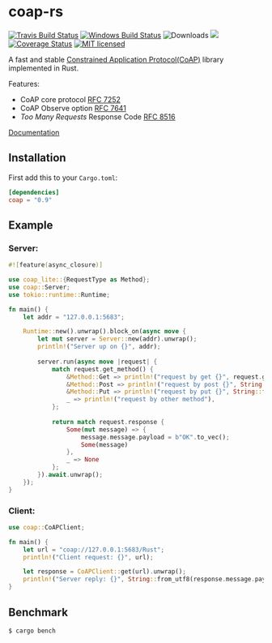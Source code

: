 # coap-rs

[![Travis Build Status](https://travis-ci.org/Covertness/coap-rs.svg?branch=master)](https://travis-ci.org/Covertness/coap-rs)
[![Windows Build Status](https://ci.appveyor.com/api/projects/status/ic36jdu4xy6doc59?svg=true)](https://ci.appveyor.com/project/Covertness/coap-rs)
![Downloads](https://img.shields.io/crates/d/coap.svg?style=flat)
[![](https://meritbadge.herokuapp.com/coap)](https://crates.io/crates/coap)
[![Coverage Status](https://coveralls.io/repos/github/Covertness/coap-rs/badge.svg?branch=master)](https://coveralls.io/github/Covertness/coap-rs?branch=master)
[![MIT licensed](https://img.shields.io/badge/license-MIT-blue.svg)](./LICENSE)

A fast and stable [Constrained Application Protocol(CoAP)](https://tools.ietf.org/html/rfc7252) library implemented in Rust.

Features:
- CoAP core protocol [RFC 7252](https://tools.ietf.org/rfc/rfc7252.txt)
- CoAP Observe option [RFC 7641](https://tools.ietf.org/rfc/rfc7641.txt)
- *Too Many Requests* Response Code [RFC 8516](https://tools.ietf.org/html/rfc8516)

[Documentation](https://docs.rs/coap/)

## Installation

First add this to your `Cargo.toml`:

```toml
[dependencies]
coap = "0.9"
```

## Example

### Server:
```rust
#![feature(async_closure)]

use coap_lite::{RequestType as Method};
use coap::Server;
use tokio::runtime::Runtime;

fn main() {
    let addr = "127.0.0.1:5683";

	Runtime::new().unwrap().block_on(async move {
		let mut server = Server::new(addr).unwrap();
		println!("Server up on {}", addr);
		
		server.run(async move |request| {
            match request.get_method() {
				&Method::Get => println!("request by get {}", request.get_path()),
				&Method::Post => println!("request by post {}", String::from_utf8(request.message.payload).unwrap()),
				&Method::Put => println!("request by put {}", String::from_utf8(request.message.payload).unwrap()),
				_ => println!("request by other method"),
			};
			
			return match request.response {
				Some(mut message) => {
					message.message.payload = b"OK".to_vec();
					Some(message)
				},
				_ => None
			};
    	}).await.unwrap();
	});
}
```

### Client:
```rust
use coap::CoAPClient;

fn main() {
    let url = "coap://127.0.0.1:5683/Rust";
    println!("Client request: {}", url);

    let response = CoAPClient::get(url).unwrap();
    println!("Server reply: {}", String::from_utf8(response.message.payload).unwrap());
}
```

## Benchmark
```bash
$ cargo bench
```
